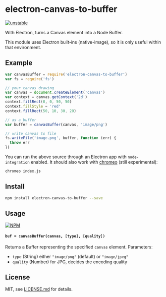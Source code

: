# electron-canvas-to-buffer

[![unstable](http://badges.github.io/stability-badges/dist/unstable.svg)](http://github.com/badges/stability-badges)

With Electron, turns a Canvas element into a Node Buffer.

This module uses Electron built-ins (native-image), so it is only useful within that environment.

## Example

```js
var canvasBuffer = require('electron-canvas-to-buffer')
var fs = require('fs')

// your canvas drawing
var canvas = document.createElement('canvas')
var context = canvas.getContext('2d')
context.fillRect(0, 0, 50, 50)
context.fillStyle = 'red'
context.fillRect(50, 10, 30, 20)

// as a buffer
var buffer = canvasBuffer(canvas, 'image/png')

// write canvas to file
fs.writeFile('image.png', buffer, function (err) {
  throw err
})
```

You can run the above source through an Electron app with `node-integration` enabled. It should also work with [chromeo](https://github.com/mattdesl/chromeo) (still experimental):

```sh
chromeo index.js
```

## Install

```sh
npm install electron-canvas-to-buffer --save
```

## Usage

[![NPM](https://nodei.co/npm/electron-canvas-to-buffer.png)](https://www.npmjs.com/package/electron-canvas-to-buffer)

#### `buf = canvasBuffer(canvas, [type], [quality])`

Returns a Buffer representing the specified `canvas` element. Parameters:

- `type` (String) either `"image/png"` (default) or `"image/jpeg"`
- `quality` (Number) for JPG, decides the encoding quality

## License

MIT, see [LICENSE.md](http://github.com/mattdesl/electron-canvas-to-buffer/blob/master/LICENSE.md) for details.

